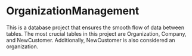 # OrganizationManagement
This is a database project that ensures the smooth flow of data between tables. The most crucial tables in this project are Organization, Company, and NewCustomer. Additionally, NewCustomer is also considered an organization.
